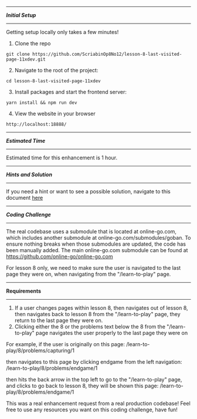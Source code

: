 *******************
***Initial Setup***
*******************

Getting setup locally only takes a few minutes!

1. Clone the repo

```
git clone https://github.com/ScriabinOp8No12/lesson-8-last-visited-page-11xdev.git
```

2. Navigate to the root of the project:

```
cd lesson-8-last-visited-page-11xdev
```

3. Install packages and start the frontend server:

```
yarn install && npm run dev
```

4. View the website in your browser

```
http://localhost:18888/
```

************************
***Estimated Time***
************************

Estimated time for this enhancement is 1 hour.

************************
***Hints and Solution***
************************

If you need a hint or want to see a possible solution, navigate to this document [here](/Hints-And-Solution.md)

************************
***Coding Challenge***
************************

The real codebase uses a submodule that is located at online-go.com, which includes another submodule at online-go.com/submodules/goban. To ensure nothing breaks when those submodules are updated, the code has been manually added. The main online-go.com submodule can be found at https://github.com/online-go/online-go.com

For lesson 8 only, we need to make sure the user is navigated to the last page they were on, when navigating from the "/learn-to-play" page.

**********************
**Requirements**
**********************

1. If a user changes pages within lesson 8, then navigates out of lesson 8, then navigates back to lesson 8 from the "/learn-to-play" page, they return to the last page they were on.
2. Clicking either the 8 or the problems text below the 8 from the "/learn-to-play" page navigates the user properly to the last page they were on

For example, if the user is originally on this page: /learn-to-play/8/problems/capturing/1

then navigates to this page by clicking endgame from the left navigation: /learn-to-play/8/problems/endgame/1

then hits the back arrow in the top left to go to the "/learn-to-play" page, and clicks to go back to lesson 8, they will be shown this page: /learn-to-play/8/problems/endgame/1

This was a real enhancement request from a real production codebase!  Feel free to use any resources you want on this coding challenge, have fun!  

